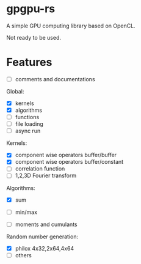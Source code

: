 # gpgpu-rs
A simple GPU computing library based on OpenCL.

Not ready to be used.

# Features
-[ ] comments and documentations

Global:
-[x] kernels
-[x] algorithms
-[ ] functions
-[ ] file loading
-[ ] async run

Kernels:
-[x] component wise operators buffer/buffer
-[x] component wise operators buffer/constant
-[ ] correlation function
-[ ] 1,2,3D Fourier transform

Algorithms:
-[x] sum
-[ ] min/max
-[ ] moments and cumulants


Random number generation:
-[x] philox 4x32,2x64,4x64
-[ ] others
